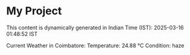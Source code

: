# My Project

This content is dynamically generated in Indian Time (IST): 2025-03-16 01:48:52 IST


Current Weather in Coimbatore:
Temperature: 24.88 °C
Condition: haze
